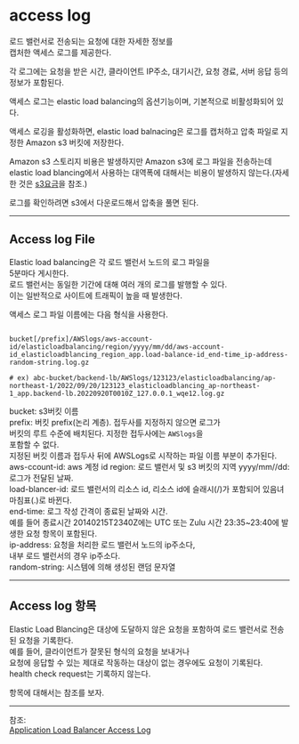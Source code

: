 # access log

로드 밸런서로 전송되는 요청에 대한 자세한 정보를  
캡처한 액세스 로그를 제공한다.

각 로그에는 요청을 받은 시간, 클라이언트 IP주소, 대기시간, 요청 경료, 서버 응답 등의 정보가 포함된다.

액세스 로그는 elastic load balancing의 옵션기능이며, 기본적으로 비활성화되어 있다.

액세스 로깅을 활성화하면, elastic load balnacing은 로그를 캡처하고 압축 파일로 지정한 Amazon s3 버킷에 저장한다.

Amazon s3 스토리지 비용은 발생하지만 Amazon s3에 로그 파일을 전송하는데 elastic load blancing에서 사용하는 대역폭에 대해서는 비용이 발생하지 않는다.(자세한 것은 [s3요금](https://aws.amazon.com/jp/s3/pricing/)을 참조.)

로그를 확인하려면 s3에서 다운로드해서 압축을 풀면 된다.

---

## Access log File

Elastic load balancing은 각 로드 밸런서 노드의 로그 파일을  
5분마다 게시한다.  
로드 밸런서는 동일한 기간에 대해 여러 개의 로그를 발행할 수 있다.  
이는 일반적으로 사이트에 트래픽이 높을 때 발생한다.

액세스 로그 파일 이름에는 다음 형식을 사용한다.

```

bucket[/prefix]/AWSlogs/aws-account-id/elasticloadbalancing/region/yyyy/mm/dd/aws-account-id_elasticloadblancing_region_app.load-balance-id_end-time_ip-address-random-string.log.gz

# ex) abc-bucket/backend-lb/AWSlogs/123123/elasticloadbalancing/ap-northeast-1/2022/09/20/123123_elasticloadblancing_ap-northeast-1_app.backend-lb.20220920T0010Z_127.0.0.1_wqe12.log.gz

```

bucket: s3버킷 이름  
prefix: 버킷 prefix(논리 계층). 접두사를 지정하지 않으면 로그가  
버킷의 루트 수준에 배치된다. 지정한 접두사에는 `AWSlogs`을  
포함할 수 없다.  
지정된 버킷 이름과 접두사 뒤에 AWSLogs로 시작하는 파일 이름 부분이 추가된다.  
aws-ccount-id: aws 계정 id
region: 로드 밸런서 및 s3 버킷의 지역
yyyy/mm//dd: 로그가 전달된 날짜.  
load-blancer-id: 로드 밸런서의 리소스 id, 리소스 id에 슬래시(/)가 포함되어 있음녀  
마침표(.)로 바뀐다.  
end-time: 로그 작성 간격이 종료된 날짜와 시간.  
예를 들어 종료시간 20140215T2340Z에는 UTC 또는 Zulu 시간 23:35~23:40에 발생한 요청 항목이 포함된다.  
ip-address: 요청을 처리한 로드 밸런서 노드의 ip주소다,  
내부 로드 밸런서의 경우 ip주소다.  
random-string: 시스템에 의해 생성된 랜덤 문자열

---

## Access log 항목

Elastic Load Blancing은 대상에 도달하지 않은 요청을 포함하여 로드 밸런서로 전송된 요청을 기록한다.  
예를 들어, 클라이언트가 잘못된 형식의 요청을 보내거나  
요청에 응답할 수 있는 제대로 작동하는 대상이 없는 경우에도 요청이 기록된다.  
health check request는 기록하지 않는다.

항목에 대해서는 참조를 보자.

---

참조:  
[Application Load Balancer Access Log](https://docs.aws.amazon.com/ja_jp/elasticloadbalancing/latest/application/load-balancer-access-logs.html)

